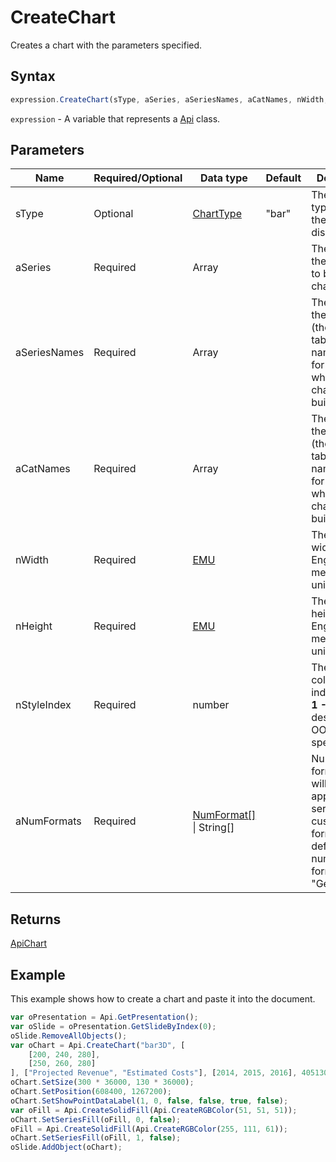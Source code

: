 # CreateChart

Creates a chart with the parameters specified.

## Syntax

```javascript
expression.CreateChart(sType, aSeries, aSeriesNames, aCatNames, nWidth, nHeight, nStyleIndex, aNumFormats);
```

`expression` - A variable that represents a [Api](../Api.md) class.

## Parameters

| **Name** | **Required/Optional** | **Data type** | **Default** | **Description** |
| ------------- | ------------- | ------------- | ------------- | ------------- |
| sType | Optional | [ChartType](../../Enumeration/ChartType.md) | "bar" | The chart type used for the chart display. |
| aSeries | Required | Array |  | The array of the data used to build the chart from. |
| aSeriesNames | Required | Array |  | The array of the names (the source table column names) used for the data which the chart will be build from. |
| aCatNames | Required | Array |  | The array of the names (the source table row names) used for the data which the chart will be build from. |
| nWidth | Required | [EMU](../../Enumeration/EMU.md) |  | The chart width in English measure units. |
| nHeight | Required | [EMU](../../Enumeration/EMU.md) |  | The chart height in English measure units. |
| nStyleIndex | Required | number |  | The chart color style index (can be **1 - 48**, as described in OOXML specification). |
| aNumFormats | Required | [NumFormat[]](../../Enumeration/NumFormat.md) \| String[] |  | Numeric formats which will be applied to the series (can be custom formats). The default numeric format is "General". |

## Returns

[ApiChart](../../ApiChart/ApiChart.md)

## Example

This example shows how to create a chart and paste it into the document.

```javascript
var oPresentation = Api.GetPresentation();
var oSlide = oPresentation.GetSlideByIndex(0);
oSlide.RemoveAllObjects();
var oChart = Api.CreateChart("bar3D", [
	[200, 240, 280],
	[250, 260, 280]
], ["Projected Revenue", "Estimated Costs"], [2014, 2015, 2016], 4051300, 2347595, 24, ["0", "0.00"]);
oChart.SetSize(300 * 36000, 130 * 36000);
oChart.SetPosition(608400, 1267200);
oChart.SetShowPointDataLabel(1, 0, false, false, true, false);
var oFill = Api.CreateSolidFill(Api.CreateRGBColor(51, 51, 51));
oChart.SetSeriesFill(oFill, 0, false);
oFill = Api.CreateSolidFill(Api.CreateRGBColor(255, 111, 61));
oChart.SetSeriesFill(oFill, 1, false);
oSlide.AddObject(oChart);
```
